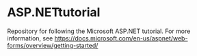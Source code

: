 # ASP.NETtutorial
Repository for following the Microsoft ASP.NET tutorial. For more information, see https://docs.microsoft.com/en-us/aspnet/web-forms/overview/getting-started/
